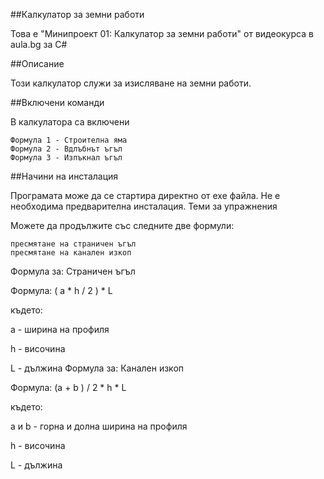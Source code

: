 ﻿##Калкулатор за земни работи

Това е "Минипроект 01: Калкулатор за земни работи" от видеокурса в aula.bg за C#

##Описание

Този калкулатор служи за изисляване на земни работи.

##Включени команди

В калкулатора са включени

    Формула 1 - Строителна яма
    Формула 2 - Вдлъбнът ъгъл
    Формула 3 - Изпъкнал ъгъл

##Начини на инсталация

Програмата може да се стартира директно от exe файла. Не е необходима предварителна инсталация.
Теми за упражнения

Можете да продължите със следните две формули:

    пресмятане на страничен ъгъл
    пресмятане на канален изкоп

Формула за: Страничен ъгъл

Формула: ( а * h / 2 ) * L

където:

а - ширина на профиля

h - височина

L - дължина
Формула за: Канален изкоп

Формула: (а + b ) / 2 * h * L

където:

а и b - горна и долна ширина на профиля

h - височина

L - дължина